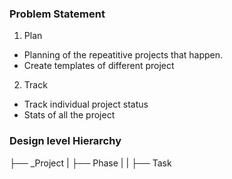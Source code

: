 ### Problem Statement
1. Plan
  - Planning of the repeatitive projects that happen.
  - Create templates of different project

2. Track
  - Track individual project status
  - Stats of all the project
  
### Design level Hierarchy
├── _Project
|   ├── Phase
|   |   ├── Task
